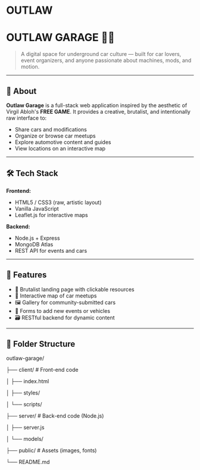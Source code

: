 # OUTLAW
# OUTLAW GARAGE 🚗🔥

> A digital space for underground car culture — built for car lovers, event organizers, and anyone passionate about machines, mods, and motion.

---

## 📜 About

**Outlaw Garage** is a full-stack web application inspired by the aesthetic of Virgil Abloh's **FREE GAME**. It provides a creative, brutalist, and intentionally raw interface to:
- Share cars and modifications
- Organize or browse car meetups
- Explore automotive content and guides
- View locations on an interactive map

---

## 🛠️ Tech Stack

**Frontend:**
- HTML5 / CSS3 (raw, artistic layout)
- Vanilla JavaScript
- Leaflet.js for interactive maps

**Backend:**
- Node.js + Express
- MongoDB Atlas
- REST API for events and cars

---

## 🚗 Features

- 🔗 Brutalist landing page with clickable resources
- 📍 Interactive map of car meetups
- 🖼️ Gallery for community-submitted cars
- 📝 Forms to add new events or vehicles
- 🗃️ RESTful backend for dynamic content

---

## 📂 Folder Structure

outlaw-garage/

├── client/ # Front-end code

│ ├── index.html

│ ├── styles/

│ └── scripts/

├── server/ # Back-end code (Node.js)

│ ├── server.js

│ └── models/

├── public/ # Assets (images, fonts)

└── README.md
